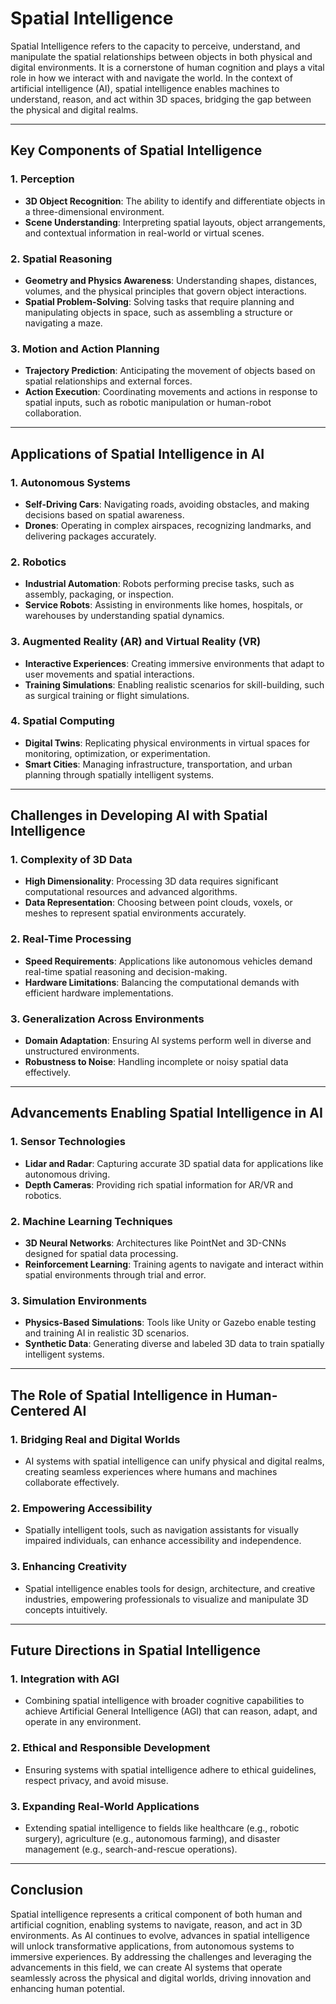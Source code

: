# Spatial Intelligence

Spatial Intelligence refers to the capacity to perceive, understand, and manipulate the spatial relationships between objects in both physical and digital environments. It is a cornerstone of human cognition and plays a vital role in how we interact with and navigate the world. In the context of artificial intelligence (AI), spatial intelligence enables machines to understand, reason, and act within 3D spaces, bridging the gap between the physical and digital realms.

---

## **Key Components of Spatial Intelligence**

### **1. Perception**
- **3D Object Recognition**: The ability to identify and differentiate objects in a three-dimensional environment.
- **Scene Understanding**: Interpreting spatial layouts, object arrangements, and contextual information in real-world or virtual scenes.

### **2. Spatial Reasoning**
- **Geometry and Physics Awareness**: Understanding shapes, distances, volumes, and the physical principles that govern object interactions.
- **Spatial Problem-Solving**: Solving tasks that require planning and manipulating objects in space, such as assembling a structure or navigating a maze.

### **3. Motion and Action Planning**
- **Trajectory Prediction**: Anticipating the movement of objects based on spatial relationships and external forces.
- **Action Execution**: Coordinating movements and actions in response to spatial inputs, such as robotic manipulation or human-robot collaboration.

---

## **Applications of Spatial Intelligence in AI**

### **1. Autonomous Systems**
- **Self-Driving Cars**: Navigating roads, avoiding obstacles, and making decisions based on spatial awareness.
- **Drones**: Operating in complex airspaces, recognizing landmarks, and delivering packages accurately.

### **2. Robotics**
- **Industrial Automation**: Robots performing precise tasks, such as assembly, packaging, or inspection.
- **Service Robots**: Assisting in environments like homes, hospitals, or warehouses by understanding spatial dynamics.

### **3. Augmented Reality (AR) and Virtual Reality (VR)**
- **Interactive Experiences**: Creating immersive environments that adapt to user movements and spatial interactions.
- **Training Simulations**: Enabling realistic scenarios for skill-building, such as surgical training or flight simulations.

### **4. Spatial Computing**
- **Digital Twins**: Replicating physical environments in virtual spaces for monitoring, optimization, or experimentation.
- **Smart Cities**: Managing infrastructure, transportation, and urban planning through spatially intelligent systems.

---

## **Challenges in Developing AI with Spatial Intelligence**

### **1. Complexity of 3D Data**
- **High Dimensionality**: Processing 3D data requires significant computational resources and advanced algorithms.
- **Data Representation**: Choosing between point clouds, voxels, or meshes to represent spatial environments accurately.

### **2. Real-Time Processing**
- **Speed Requirements**: Applications like autonomous vehicles demand real-time spatial reasoning and decision-making.
- **Hardware Limitations**: Balancing the computational demands with efficient hardware implementations.

### **3. Generalization Across Environments**
- **Domain Adaptation**: Ensuring AI systems perform well in diverse and unstructured environments.
- **Robustness to Noise**: Handling incomplete or noisy spatial data effectively.

---

## **Advancements Enabling Spatial Intelligence in AI**

### **1. Sensor Technologies**
- **Lidar and Radar**: Capturing accurate 3D spatial data for applications like autonomous driving.
- **Depth Cameras**: Providing rich spatial information for AR/VR and robotics.

### **2. Machine Learning Techniques**
- **3D Neural Networks**: Architectures like PointNet and 3D-CNNs designed for spatial data processing.
- **Reinforcement Learning**: Training agents to navigate and interact within spatial environments through trial and error.

### **3. Simulation Environments**
- **Physics-Based Simulations**: Tools like Unity or Gazebo enable testing and training AI in realistic 3D scenarios.
- **Synthetic Data**: Generating diverse and labeled 3D data to train spatially intelligent systems.

---

## **The Role of Spatial Intelligence in Human-Centered AI**

### **1. Bridging Real and Digital Worlds**
- AI systems with spatial intelligence can unify physical and digital realms, creating seamless experiences where humans and machines collaborate effectively.

### **2. Empowering Accessibility**
- Spatially intelligent tools, such as navigation assistants for visually impaired individuals, can enhance accessibility and independence.

### **3. Enhancing Creativity**
- Spatial intelligence enables tools for design, architecture, and creative industries, empowering professionals to visualize and manipulate 3D concepts intuitively.

---

## **Future Directions in Spatial Intelligence**

### **1. Integration with AGI**
- Combining spatial intelligence with broader cognitive capabilities to achieve Artificial General Intelligence (AGI) that can reason, adapt, and operate in any environment.

### **2. Ethical and Responsible Development**
- Ensuring systems with spatial intelligence adhere to ethical guidelines, respect privacy, and avoid misuse.

### **3. Expanding Real-World Applications**
- Extending spatial intelligence to fields like healthcare (e.g., robotic surgery), agriculture (e.g., autonomous farming), and disaster management (e.g., search-and-rescue operations).

---

## **Conclusion**

Spatial intelligence represents a critical component of both human and artificial cognition, enabling systems to navigate, reason, and act in 3D environments. As AI continues to evolve, advances in spatial intelligence will unlock transformative applications, from autonomous systems to immersive experiences. By addressing the challenges and leveraging the advancements in this field, we can create AI systems that operate seamlessly across the physical and digital worlds, driving innovation and enhancing human potential.

